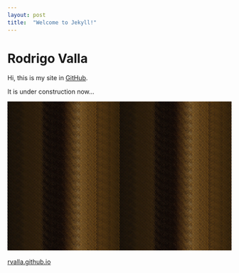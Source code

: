 ```yaml
---
layout: post
title:  "Welcome to Jekyll!"
---
```


# Rodrigo Valla
Hi, this is my site in [GitHub](https://github.com).

It is under construction now...

![Test](/images/16_05_0001.jpg)

[rvalla.github.io](https://rvalla.github.io)
